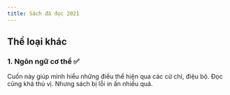```yaml
---
title: Sách đã đọc 2021
---
```


## Thể loại khác

### 1. Ngôn ngữ cơ thể ✅

Cuốn này giúp mình hiểu những điều thể hiện qua các cử chỉ, điệu bộ. Đọc cũng khá thú vị. Nhưng sách bị lỗi in ấn nhiều quá.
